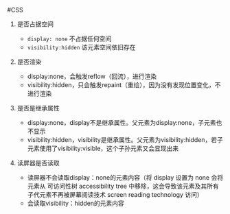 #CSS 


1. 是否占据空间
	- `display: none` 不占据任何空间
	- `visibility:hidden` 该元素空间依旧存在

2. 是否渲染
	- display:none，会触发reflow（回流），进行渲染
	- visibility:hidden，只会触发repaint（重绘），因为没有发现位置变化，不进行渲染

3. 是否是继承属性
	- display:none，display不是继承属性。父元素为display:none，子元素也不显示
	- visibility:hidden，visibility是继承属性。父元素为visibility:hidden，若子元素使用了visibility:visible，这个子孙元素又会显现出来

4. 读屏器是否读取
	- 读屏器不会读取display：none的元素内容（将 display 设置为 none 会将元素从 可访问性树 accessibility tree 中移除，这会导致该元素及其所有子代元素不再被屏幕阅读技术 screen reading technology 访问）
	- 会读取visibility：hidden的元素内容